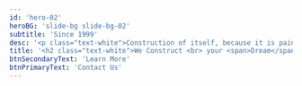 ```yaml
---
id: 'hero-02'
heroBG: 'slide-bg slide-bg-02'
subtitle: 'Since 1999'
desc: '<p class="text-white">Construction of itself, because it is pain, but because some proper style design occur in which toil and pain pleasure.</p>'
title: '<h2 class="text-white">We Construct <br> your <span>Dream</span></h2>'
btnSecondaryText: 'Learn More'
btnPrimaryText: 'Contact Us'
---
```

